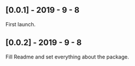 ## [0.0.1] - 2019 - 9 - 8 

First launch.

## [0.0.2] - 2019 - 9 - 8 

Fill Readme and set everything about the package.
